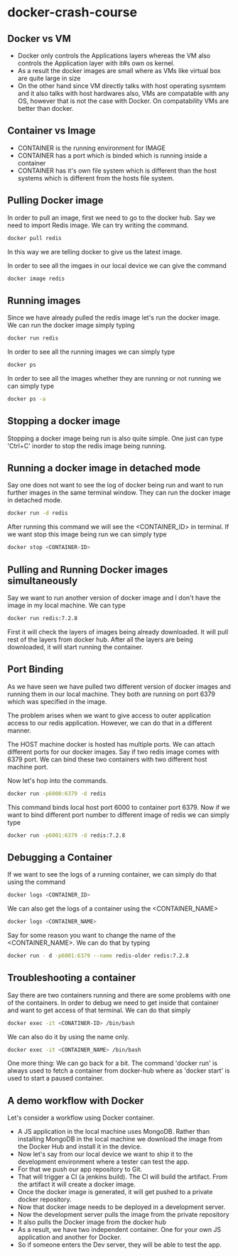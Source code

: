 # docker-crash-course

## Docker vs VM
- Docker only controls the Applications layers whereas the VM also controls the Application layer with it#s own os
kernel.
- As a result the docker images are small where as VMs like virtual box are quite large in size
- On the other hand since VM directly talks with host operating sysmtem and it also talks with host hardwares also,
VMs are compatable with any OS, however that is not the case with Docker. On compatability VMs are better than docker.

## Container vs Image
- CONTAINER is the running environment for IMAGE
- CONTAINER has a port which is binded which is running inside a container
- CONTAINER has it's own file system which is different than the host systems which is different from the hosts
file system.

## Pulling Docker image
In order to pull an image, first we need to go to the docker hub. Say we need to import Redis image. We can try
writing the command.

```bash
docker pull redis
```
In this way we are telling docker to give us the latest image.

In order to see all the imgaes in our local device we can give the command
```bash
docker image redis
```

## Running images
Since we have already pulled the redis image let's run the docker image. We can run the docker image simply typing
```bash
docker run redis
```

In order to see all the running images we can simply type
```bash
docker ps
```

In order to see all the images whether they are running or not running we can simply type
```bash
docker ps -a
```

## Stopping a docker image
Stopping a docker image being run is also quite simple. One just can type 'Ctrl+C' inorder to stop the redis image
being running.

## Running a docker image in detached mode
Say one does not want to see the log of docker being run and want to run further images in the same terminal window.
They can run the docker image in detached mode.

```bash
docker run -d redis
```
After running this command we will see the <CONTAINER_ID> in terminal. If we want stop this image being run we can 
simply type

```bash
docker stop <CONTAINER-ID> 
```

## Pulling and Running Docker images simultaneously
Say we want to run another version of docker image and I don't have the image in my local machine. We can type
```bash
docker run redis:7.2.8
```
First it will check the layers of images being already downloaded. It will pull rest of the layers from docker hub.
After all the layers are being downloaded, it will start running the container.

## Port Binding
As we have seen we have pulled two different version of docker images and running them in our local machine. They
both are running on port 6379 which was specified in the image.

The problem arises when we want to give access to outer application access to our redis application. However, we can
do that in a different manner.

The HOST machine docker is hosted has multiple ports. We can attach different ports for our docker images. Say if two
redis image comes with 6379 port. We can bind these two containers with two different host machine port.

Now let's hop into the commands.

```bash
docker run -p6000:6379 -d redis
```

This command binds local host port 6000 to container port 6379. Now if we want to bind different port number to
different image of redis we can simply type

```bash
docker run -p6001:6379 -d redis:7.2.8
```

## Debugging a Container
If we want to see the logs of a running container, we can simply do that using the command

```bash
docker logs <CONTAINER_ID>
```

We can also get the logs of a container using the <CONTAINER_NAME>

```bash
docker logs <CONTAINER_NAME>
```

Say for some reason you want to change the name of the <CONTAINER_NAME>. We can do that by typing

```bash
docker run - d -p6001:6379 --name redis-older redis:7.2.8
```

## Troubleshooting a container
Say there are two containers running and there are some problems with one of the containers. In order to debug
we need to get inside that container and want to get access of that terminal. We can do that simply

```bash
docker exec -it <CONATINER-ID> /bin/bash
```

We can also do it by using the name only.
```bash
docker exec -it <CONTAINER_NAME> /bin/bash
```

One more thing: We can go back for a bit. The command 'docker run' is always used to fetch a container from
docker-hub where as 'docker start' is used to start a paused container.

## A demo workflow with Docker
Let's consider a workflow using Docker container.

- A JS application in the local machine uses MongoDB. Rather than installing MongoDB in the local machine we
download the image from the Docker Hub and install it in the device.
- Now let's say from our local device we want to ship it to the development environment where a tester can
test the app.
- For that we push our app repository to Git.
- That will trigger a CI (a jenkins build). The CI will build the artifact. From the artifact it will create a
docker image.
- Once the docker image is generated, it will get pushed to a private docker repository.
- Now that docker image needs to be deployed in a development server.
- Now the development server pulls the image from the private repository
- It also pulls the Docker image from the docker hub
- As a result, we have two independent container. One for your own JS application and another for Docker.
- So if someone enters the Dev server, they will be able to test the app.





